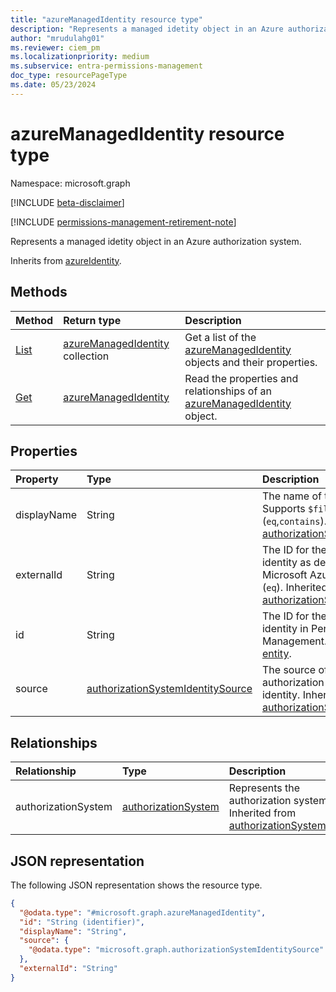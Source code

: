 ```yaml
---
title: "azureManagedIdentity resource type"
description: "Represents a managed idetity object in an Azure authorization system."
author: "mrudulahg01"
ms.reviewer: ciem_pm
ms.localizationpriority: medium
ms.subservice: entra-permissions-management
doc_type: resourcePageType
ms.date: 05/23/2024
---
```


# azureManagedIdentity resource type

Namespace: microsoft.graph

[!INCLUDE [beta-disclaimer](../../includes/beta-disclaimer.md)]

[!INCLUDE [permissions-management-retirement-note](../../includes/permissions-management-retirement-note.md)]

Represents a managed idetity object in an Azure authorization system.

Inherits from [azureIdentity](../resources/azureidentity.md).

## Methods
|Method|Return type|Description|
|:---|:---|:---|
|[List](../api/azureassociatedidentities-list-managedidentities.md)|[azureManagedIdentity](../resources/azuremanagedidentity.md) collection|Get a list of the [azureManagedIdentity](../resources/azuremanagedidentity.md) objects and their properties.|
|[Get](../api/azuremanagedidentity-get.md)|[azureManagedIdentity](../resources/azuremanagedidentity.md)|Read the properties and relationships of an [azureManagedIdentity](../resources/azuremanagedidentity.md) object.|

## Properties
|Property|Type|Description|
|:---|:---|:---|
|displayName|String|The name of the object. Supports `$filter` (`eq`,`contains`). Inherited from [authorizationSystemIdentity](../resources/authorizationsystemidentity.md).|
|externalId|String|The ID for the managed identity as defined by Microsoft Azure. `$filter` (`eq`). Inherited from [authorizationSystemIdentity](../resources/authorizationsystemidentity.md).|
|id|String|The ID for the managed identity in Permissions Management. Inherited from [entity](../resources/entity.md).|
|source|[authorizationSystemIdentitySource](../resources/authorizationsystemidentitysource.md)|The source of the authorization system identity. Inherited from [authorizationSystemIdentity](../resources/authorizationsystemidentity.md).|

## Relationships
|Relationship|Type|Description|
|:---|:---|:---|
|authorizationSystem|[authorizationSystem](../resources/authorizationsystem.md)|Represents the authorization system. Inherited from [authorizationSystemIdentity](../resources/authorizationsystemidentity.md)|

## JSON representation
The following JSON representation shows the resource type.
<!-- {
  "blockType": "resource",
  "keyProperty": "id",
  "@odata.type": "microsoft.graph.azureManagedIdentity",
  "baseType": "microsoft.graph.azureIdentity",
  "openType": false
}
-->
``` json
{
  "@odata.type": "#microsoft.graph.azureManagedIdentity",
  "id": "String (identifier)",
  "displayName": "String",
  "source": {
    "@odata.type": "microsoft.graph.authorizationSystemIdentitySource"
  },
  "externalId": "String"
}
```


